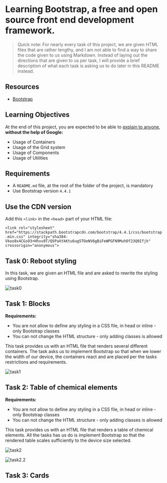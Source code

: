 # Learning Bootstrap, a free and open source front end development framework.  

> Quick note: For nearly every task of this project, we are given HTML files that are rather lengthy, and I am not able to find a way to share the code given to us using Markdown. Instead of laying out the directions that are given to us per task, I will provide a brief description of what each task is asking us to do later in this README instead.  

## Resources  
- [Bootstrap](https://intranet.hbtn.io/rltoken/II-u9lliwceVN22GaMLfmA)  
  
## Learning Objectives
At the end of this project, you are expected to be able to [explain to anyone](https://intranet.hbtn.io/rltoken/v8AsBqDPcmZA5MKRkNRJRg), **without the help of Google:**  
- Usage of Containers  
- Usage of the Grid system  
- Usage of Components  
- Usage of Utilities  
  
## Requirements  
- A ```README.md``` file, at the root of the folder of the project, is mandatory  
- Use Bootstrap version ```4.4.1```  
  

## Use the CDN version  
Add this ```<link>``` in the ```<head>``` part of your HTML file:  
  
```<link rel="stylesheet" href="https://stackpath.bootstrapcdn.com/bootstrap/4.4.1/css/bootstrap.min.css" integrity="sha384-Vkoo8x4CGsO3+Hhxv8T/Q5PaXtkKtu6ug5TOeNV6gBiFeWPGFN9MuhOf23Q9Ifjh" crossorigin="anonymous">```  
  
## Task 0: Reboot styling  
In this task, we are given an HTML file and are asked to rewrite the styling using Bootstrap. 
   
![task0](https://github.com/tayloradam1999/holbertonschool-web_front_end/blob/main/0x00-Bootstrap/readme_assets/task0.jpg)  

## Task 1: Blocks  
**Requirements:**  
- You are not allow to define any styling in a CSS file, in head or inline - only Bootstrap classes  
- You can not change the HTML structure - only adding classes is allowed  
  
This task provides us with an HTML file that renders several different containers. The task asks us to implement Bootstrap so that when we lower the width of our device, the containers react and are placed per the tasks restrictions and requirements.  
  
![task1](https://github.com/tayloradam1999/holbertonschool-web_front_end/blob/main/0x00-Bootstrap/readme_assets/task1.gif)  

## Task 2: Table of chemical elements  
**Requirements:**  
- You are not allow to define any styling in a CSS file, in head or inline - only Bootstrap classes  
- You can not change the HTML structure - only adding classes is allowed  
  
This task provides us with an HTML file that renders a table of chemical elements. All the tasks has us do is implement Bootstrap so that the rendered table scales sufficiently to the device size selected.  
  
![task2](https://github.com/tayloradam1999/holbertonschool-web_front_end/blob/main/0x00-Bootstrap/readme_assets/task2.png)  
  
![task2.2](https://github.com/tayloradam1999/holbertonschool-web_front_end/blob/main/0x00-Bootstrap/readme_assets/task2.2.gif)  
  
## Task 3: Cards  
  